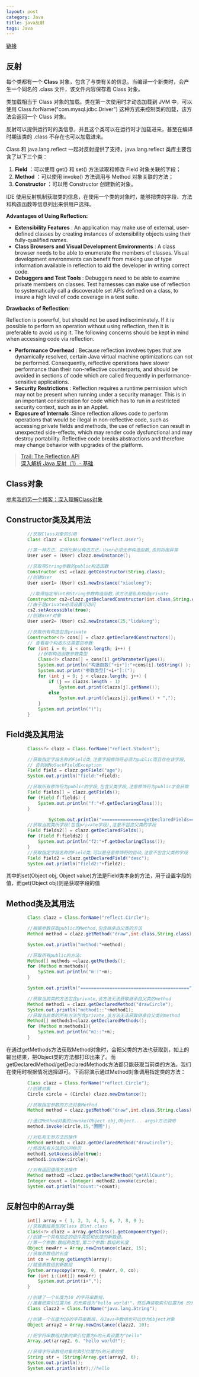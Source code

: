 ```yaml
---
layout: post
category: Java
title: java反射
tags: Java
---
```


[链接](http://blog.csdn.net/javazejian/article/details/70768369?utm_source=gold_browser_extension)

## 反射

每个类都有一个  **Class**  对象，包含了与类有关的信息。当编译一个新类时，会产生一个同名的 .class 文件，该文件内容保存着 Class 对象。

类加载相当于 Class 对象的加载。类在第一次使用时才动态加载到 JVM 中，可以使用 Class.forName("com.mysql.jdbc.Driver") 这种方式来控制类的加载，该方法会返回一个 Class 对象。

反射可以提供运行时的类信息，并且这个类可以在运行时才加载进来，甚至在编译时期该类的 .class 不存在也可以加载进来。

Class 和 java.lang.reflect 一起对反射提供了支持，java.lang.reflect 类库主要包含了以下三个类：

1.  **Field** ：可以使用 get() 和 set() 方法读取和修改 Field 对象关联的字段；
2.  **Method** ：可以使用 invoke() 方法调用与 Method 对象关联的方法；
3.  **Constructor** ：可以用 Constructor 创建新的对象。

IDE 使用反射机制获取类的信息，在使用一个类的对象时，能够把类的字段、方法和构造函数等信息列出来供用户选择。

**Advantages of Using Reflection:** 

-  **Extensibility Features**  : An application may make use of external, user-defined classes by creating instances of extensibility objects using their fully-qualified names.
-  **Class Browsers and Visual Development Environments**  :  A class browser needs to be able to enumerate the members of classes. Visual development environments can benefit from making use of type information available in reflection to aid the developer in writing correct code.
-  **Debuggers and Test Tools**  : Debuggers need to be able to examine private members on classes. Test harnesses can make use of reflection to systematically call a discoverable set APIs defined on a class, to insure a high level of code coverage in a test suite.

**Drawbacks of Reflection:** 

Reflection is powerful, but should not be used indiscriminately. If it is possible to perform an operation without using reflection, then it is preferable to avoid using it. The following concerns should be kept in mind when accessing code via reflection.

-  **Performance Overhead**  : Because reflection involves types that are dynamically resolved, certain Java virtual machine optimizations can not be performed. Consequently, reflective operations have slower performance than their non-reflective counterparts, and should be avoided in sections of code which are called frequently in performance-sensitive applications.
-  **Security Restrictions**  : Reflection requires a runtime permission which may not be present when running under a security manager. This is in an important consideration for code which has to run in a restricted security context, such as in an Applet.
-  **Exposure of Internals**  :Since reflection allows code to perform operations that would be illegal in non-reflective code, such as accessing private fields and methods, the use of reflection can result in unexpected side-effects, which may render code dysfunctional and may destroy portability. Reflective code breaks abstractions and therefore may change behavior with upgrades of the platform.

> [Trail: The Reflection API](https://docs.oracle.com/javase/tutorial/reflect/index.html) </br> [深入解析 Java 反射（1）- 基础](http://www.sczyh30.com/posts/Java/java-reflection-1/)

## Class对象

[参考我的另一个博客：深入理解Class对象](https://mafulong.top/java/2018/10/23/%E6%B7%B1%E5%85%A5%E7%90%86%E8%A7%A3Class%E5%AF%B9%E8%B1%A1.html)

## Constructor类及其用法
```java
        //获取Class对象的引用
        Class clazz = Class.forName("reflect.User");

        //第一种方法，实例化默认构造方法，User必须无参构造函数,否则将抛异常
        User user = (User) clazz.newInstance();

        //获取带String参数的public构造函数
        Constructor cs1 =clazz.getConstructor(String.class);
        //创建User
        User user1= (User) cs1.newInstance("xiaolong");

         //取得指定带int和String参数构造函数,该方法是私有构造private
        Constructor cs2=clazz.getDeclaredConstructor(int.class,String.class);
        //由于是private必须设置可访问
        cs2.setAccessible(true);
        //创建user对象
        User user2= (User) cs2.newInstance(25,"lidakang");

        //获取所有构造包含private
        Constructor<?> cons[] = clazz.getDeclaredConstructors();
        // 查看每个构造方法需要的参数
        for (int i = 0; i < cons.length; i++) {
            //获取构造函数参数类型
            Class<?> clazzs[] = cons[i].getParameterTypes();
            System.out.println("构造函数["+i+"]:"+cons[i].toString() );
            System.out.print("参数类型["+i+"]:(");
            for (int j = 0; j < clazzs.length; j++) {
                if (j == clazzs.length - 1)
                    System.out.print(clazzs[j].getName());
                else
                    System.out.print(clazzs[j].getName() + ",");
            }
            System.out.println(")");
        }
```

## Field类及其用法
```java
        Class<?> clazz = Class.forName("reflect.Student");

        //获取指定字段名称的Field类,注意字段修饰符必须为public而且存在该字段,
        // 否则抛NoSuchFieldException
        Field field = clazz.getField("age");
        System.out.println("field:"+field);

        //获取所有修饰符为public的字段,包含父类字段,注意修饰符为public才会获取
        Field fields[] = clazz.getFields();
        for (Field f:fields) {
            System.out.println("f:"+f.getDeclaringClass());
        }

                System.out.println("================getDeclaredFields====================");
        //获取当前类所字段(包含private字段),注意不包含父类的字段
        Field fields2[] = clazz.getDeclaredFields();
        for (Field f:fields2) {
            System.out.println("f2:"+f.getDeclaringClass());
        }
        //获取指定字段名称的Field类,可以是任意修饰符的自动,注意不包含父类的字段
        Field field2 = clazz.getDeclaredField("desc");
        System.out.println("field2:"+field2);
```

其中的set(Object obj, Object value)方法是Field类本身的方法，用于设置字段的值，而get(Object obj)则是获取字段的值

## Method类及其用法
```java
        Class clazz = Class.forName("reflect.Circle");

        //根据参数获取public的Method,包含继承自父类的方法
        Method method = clazz.getMethod("draw",int.class,String.class);

        System.out.println("method:"+method);

        //获取所有public的方法:
        Method[] methods =clazz.getMethods();
        for (Method m:methods){
            System.out.println("m::"+m);
        }

        System.out.println("=========================================");

        //获取当前类的方法包含private,该方法无法获取继承自父类的method
        Method method1 = clazz.getDeclaredMethod("drawCircle");
        System.out.println("method1::"+method1);
        //获取当前类的所有方法包含private,该方法无法获取继承自父类的method
        Method[] methods1=clazz.getDeclaredMethods();
        for (Method m:methods1){
            System.out.println("m1::"+m);
        }
```
在通过getMethods方法获取Method对象时，会把父类的方法也获取到，如上的输出结果，把Object类的方法都打印出来了。而getDeclaredMethod/getDeclaredMethods方法都只能获取当前类的方法。我们在使用时根据情况选择即可。下面将演示通过Method对象调用指定类的方法：

```java
        Class clazz = Class.forName("reflect.Circle");
        //创建对象
        Circle circle = (Circle) clazz.newInstance();

        //获取指定参数的方法对象Method
        Method method = clazz.getMethod("draw",int.class,String.class);

        //通过Method对象的invoke(Object obj,Object... args)方法调用
        method.invoke(circle,15,"圈圈");

        //对私有无参方法的操作
        Method method1 = clazz.getDeclaredMethod("drawCircle");
        //修改私有方法的访问标识
        method1.setAccessible(true);
        method1.invoke(circle);

        //对有返回值得方法操作
        Method method2 =clazz.getDeclaredMethod("getAllCount");
        Integer count = (Integer) method2.invoke(circle);
        System.out.println("count:"+count);
```

## 反射包中的Array类
```java
        int[] array = { 1, 2, 3, 4, 5, 6, 7, 8, 9 };
        //获取数组类型的Class 即int.class
        Class<?> clazz = array.getClass().getComponentType();
        //创建一个具有指定的组件类型和长度的新数组。
        //第一个参数:数组的类型,第二个参数:数组的长度
        Object newArr = Array.newInstance(clazz, 15);
        //获取原数组的长度
        int co = Array.getLength(array);
        //赋值原数组到新数组
        System.arraycopy(array, 0, newArr, 0, co);
        for (int i:(int[]) newArr) {
            System.out.print(i+",");
        }

        //创建了一个长度为10 的字符串数组，
        //接着把索引位置为6 的元素设为"hello world!"，然后再读取索引位置为6 的元素的值
        Class clazz2 = Class.forName("java.lang.String");

        //创建一个长度为10的字符串数组，在Java中数组也可以作为Object对象
        Object array2 = Array.newInstance(clazz2, 10);

        //把字符串数组对象的索引位置为6的元素设置为"hello"
        Array.set(array2, 6, "hello world!");

        //获得字符串数组对象的索引位置为5的元素的值
        String str = (String)Array.get(array2, 6);
        System.out.println();
        System.out.println(str);//hello
```

